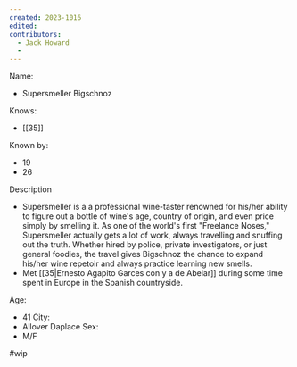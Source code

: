 ```yaml
---
created: 2023-1016
edited:
contributors:
  - Jack Howard
  - 
---
```


Name:
- Supersmeller Bigschnoz

Knows:
- [[35]]

Known by:
- 19
- 26

Description
- Supersmeller is a a professional wine-taster renowned for his/her ability to figure out a bottle of wine's age, country of origin, and even price simply by smelling it. As one of the world's first "Freelance Noses," Supersmeller actually gets a lot of work, always travelling and snuffing out the truth. Whether hired by police, private investigators, or just general foodies, the travel gives Bigschnoz the chance to expand his/her wine repetoir and always practice learning new smells.
- Met [[35|Ernesto Agapito Garces con y a de Abelar]] during some time spent in Europe in the Spanish countryside.

Age:
- 41
City:
- Allover Daplace
Sex:
- M/F

#wip
